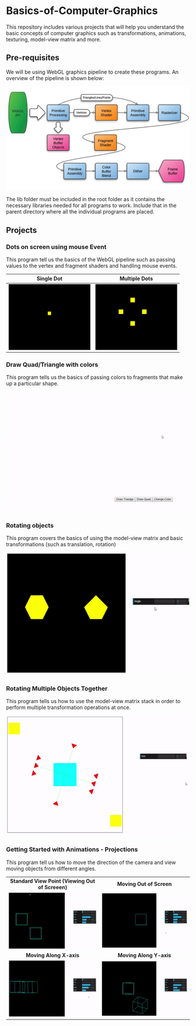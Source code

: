 # Basics-of-Computer-Graphics
This repository includes various projects that will help you understand the basic concepts of computer graphics such as transformations, animations, texturing, model-view matrix and more.

## Pre-requisites
We will be using WebGL graphics pipeline to create these programs. An overview of the pipeline is shown below:

![WebGL Pipelinegit](https://github.com/jawad3838/Basics-of-Computer-Graphics/blob/master/webgl-pipeline.png)

The lib folder must be included in the root folder as it contains the necessary libraries needed for all programs to work. Include that in the parent directory where all the individual programs are placed.

## Projects

### Dots on screen using mouse Event
This program tell us the basics of the WebGL pipeline such as passing values to the vertex and fragment shaders and handling mouse events.

|Single Dot|Multiple Dots|
|---|---|
|![](https://github.com/jawad3838/Basics-of-Computer-Graphics/blob/master/Single%2CMultiple%20dots%20with%20mouse%20event/SingleDot.PNG)|![](https://github.com/jawad3838/Basics-of-Computer-Graphics/blob/master/Single%2CMultiple%20dots%20with%20mouse%20event/MultipleDots.PNG)|

### Draw Quad/Triangle with colors
This program tells us the basics of passing colors to fragments that make up a particular shape.

<p align="center">
  <img src="https://github.com/jawad3838/Basics-of-Computer-Graphics/blob/master/Triangle%2CSquare%20with%20colors/Triangle_Quad.gif"
       width = "600"\>
</p>

### Rotating objects
This program covers the basics of using the model-view matrix and basic transformations (such as translation, rotation)

<p align="center">
  <img src="https://github.com/jawad3838/Basics-of-Computer-Graphics/blob/master/Rotating%20an%20Object/RotatingShapes.gif" \>
</p>

### Rotating Multiple Objects Together
This program tells us how to use the model-view matrix stack in order to perform multiple transformation operations at once.

<p align="center">
  <img src="https://github.com/jawad3838/Basics-of-Computer-Graphics/blob/master/Rotating%20Multiple%20Objects/RotatingMultipleObjects.gif" \>
</p>

### Getting Started with Animations - Projections
This program tell us how to move the direction of the camera and view moving objects from different angles.

<table>
  <tr>
    <td align="center"><b>Standard View Point (Viewing Out of Screeen)</b></td>
    <td align="center"><b>Moving Out of Screen</b></td>
  </tr>
  <tr>
    <td><img src="https://github.com/jawad3838/Basics-of-Computer-Graphics/blob/master/Projections/StandardRotation.gif" width="400" \></td>
    <td><img src="https://github.com/jawad3838/Basics-of-Computer-Graphics/blob/master/Projections/ShiftInZ.gif" width="400"\></td>
  </tr>
  <tr>
    <td align="center"><b>Moving Along X-axis</b></td>
    <td align="center"><b>Moving Along Y-axis</b></td>
  </tr>
  <tr>
    <td><img src="https://github.com/jawad3838/Basics-of-Computer-Graphics/blob/master/Projections/ShiftInX.gif" width="400"\></td>
    <td><img src="https://github.com/jawad3838/Basics-of-Computer-Graphics/blob/master/Projections/ShiftInY.gif" width="400"\></td> 
  </tr>
</table>
